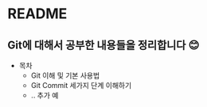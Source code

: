 # README

## Git에 대해서 공부한 내용들을 정리합니다 😊

* 목차
  * Git 이해 및 기본 사용법
  * Git Commit 세가지 단계 이해하기
  * .. 추가 예



